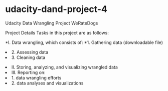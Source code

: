 # udacity-dand-project-4
Udacity Data Wrangling Project WeRateDogs

Project Details
Tasks in this project are as follows:

*I. Data wrangling, which consists of:
    *1. Gathering data (downloadable file)
    <li>2. Assessing data</li>
    <li>3. Cleaning data</li>

<li>II. Storing, analyzing, and visualizing wrangled data</li>

<li>III. Reporting on:</li>
    <li>1. data wrangling efforts</li>
    <li>2. data analyses and visualizations</li>
